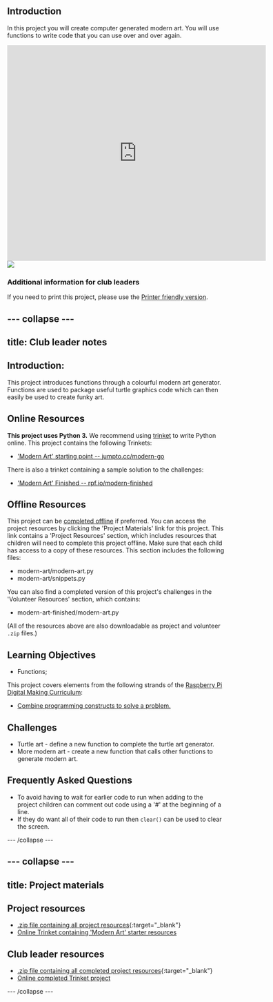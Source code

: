 ## Introduction

In this project you will create computer generated modern art. You will use functions to write code that you can use over and over again.

<div class="trinket">
  <iframe src="https://trinket.io/embed/python/47bbc2fc2b?outputOnly=true&start=result" width="600" height="500" frameborder="0" marginwidth="0" marginheight="0" allowfullscreen>
  </iframe>
  <img src="images/modern-finished.png">
</div>

### Additional information for club leaders

If you need to print this project, please use the [Printer friendly version](https://projects.raspberrypi.org/en/projects/modern-art/print).

--- collapse ---
---
title: Club leader notes
---

## Introduction:
This project introduces functions through a colourful modern art generator. Functions are used to package useful turtle graphics code which can then easily be used to create funky art.

## Online Resources

__This project uses Python 3.__ We recommend using [trinket](https://trinket.io/) to write Python online. This project contains the following Trinkets:

+ ['Modern Art' starting point -- jumpto.cc/modern-go](http://jumpto.cc/modern-go)

There is also a trinket containing a sample solution to the challenges:

+ ['Modern Art' Finished -- rpf.io/modern-finished](https://rpf.io/modern-finished)

## Offline Resources

This project can be [completed offline](https://www.codeclubprojects.org/en-GB/resources/python-working-offline/) if preferred. You can access the project resources by clicking the 'Project Materials' link for this project. This link contains a 'Project Resources' section, which includes resources that children will need to complete this project offline. Make sure that each child has access to a copy of these resources. This section includes the following files:

+ modern-art/modern-art.py
+ modern-art/snippets.py

You can also find a completed version of this project's challenges in the 'Volunteer Resources' section, which contains:

+ modern-art-finished/modern-art.py

(All of the resources above are also downloadable as project and volunteer `.zip` files.)

## Learning Objectives

+ Functions;

This project covers elements from the following strands of the [Raspberry Pi Digital Making Curriculum](https://rpf.io/curriculum):

+ [Combine programming constructs to solve a problem.](https://www.raspberrypi.org/curriculum/programming/builder)

## Challenges

+ Turtle art - define a new function to complete the turtle art generator.
+ More modern art - create a new function that calls other functions to generate modern art.


## Frequently Asked Questions

+ To avoid having to wait for earlier code to run when adding to the project children can comment out code using a '#' at the beginning of a line.
+ If they do want all of their code to run then `clear()` can be used to clear the screen.  

--- /collapse ---

--- collapse ---
---
title: Project materials
---

## Project resources

* [.zip file containing all project resources](https://rpf.io/p/en/modern-art-go){:target="_blank"}
* [Online Trinket containing 'Modern Art' starter resources](http://jumpto.cc/modern-go)

## Club leader resources

* [.zip file containing all completed project resources](https://rpf.io/p/en/modern-art-get){:target="_blank"}
* [Online completed Trinket project](https://trinket.io/python/47bbc2fc2b)

--- /collapse ---
